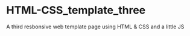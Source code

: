# HTML-CSS_template_three
A third resbonsive web template page using HTML &amp; CSS and a little JS
